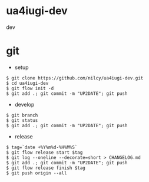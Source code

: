 # ua4iugi-dev
dev

# git
- setup
```
$ git clone https://github.com/nilcy/ua4iugi-dev.git
$ cd ua4iugi-dev
$ git flow init -d
$ git add .; git commit -m "UP2DATE"; git push
```
- develop
```
$ git branch
$ git status
$ git add .; git commit -m "UP2DATE"; git push
```
- release
```
$ tag=`date +%Y%m%d-%H%M%S`
$ git flow release start $tag
$ git log --oneline --decorate=short > CHANGELOG.md
$ git add .; git commit -m "UP2DATE"; git push
$ git flow release finish $tag
$ git push origin --all
```